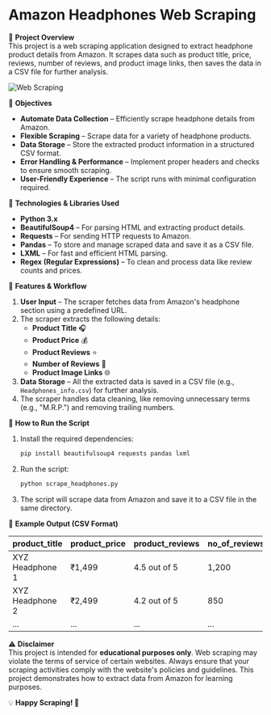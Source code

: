 # Amazon Headphones Web Scraping

📌 **Project Overview**  
This project is a web scraping application designed to extract headphone product details from Amazon. It scrapes data such as product title, price, reviews, number of reviews, and product image links, then saves the data in a CSV file for further analysis.

![Web Scraping](https://github.com/rakesh-meka/Python_Web_Scraping/blob/main/Web-Scraping--Python.jpg?raw=true)

🎯 **Objectives**  
- **Automate Data Collection** – Efficiently scrape headphone details from Amazon.
- **Flexible Scraping** – Scrape data for a variety of headphone products.
- **Data Storage** – Store the extracted product information in a structured CSV format.
- **Error Handling & Performance** – Implement proper headers and checks to ensure smooth scraping.
- **User-Friendly Experience** – The script runs with minimal configuration required.

🔧 **Technologies & Libraries Used**  
- **Python 3.x**  
- **BeautifulSoup4** – For parsing HTML and extracting product details.  
- **Requests** – For sending HTTP requests to Amazon.  
- **Pandas** – To store and manage scraped data and save it as a CSV file.  
- **LXML** – For fast and efficient HTML parsing.  
- **Regex (Regular Expressions)** – To clean and process data like review counts and prices.

📂 **Features & Workflow**  
1. **User Input** – The scraper fetches data from Amazon's headphone section using a predefined URL.
2. The scraper extracts the following details:
   - **Product Title** 🎧  
   - **Product Price** 💰  
   - **Product Reviews** ⭐  
   - **Number of Reviews** 📝  
   - **Product Image Links** 🌐  
3. **Data Storage** – All the extracted data is saved in a CSV file (e.g., `Headphones_info.csv`) for further analysis.
4. The scraper handles data cleaning, like removing unnecessary terms (e.g., "M.R.P.") and removing trailing numbers.

🚀 **How to Run the Script**  
1. Install the required dependencies:
    ```bash
    pip install beautifulsoup4 requests pandas lxml
    ```
2. Run the script:
    ```bash
    python scrape_headphones.py
    ```
3. The script will scrape data from Amazon and save it to a CSV file in the same directory.

📌 **Example Output (CSV Format)**

| product_title                | product_price | product_reviews   | no_of_reviews | images             |
|------------------------------|---------------|-------------------|---------------|--------------------|
| XYZ Headphone 1               | ₹1,499        | 4.5 out of 5      | 1,200         | `image_url_1.jpg`  |
| XYZ Headphone 2               | ₹2,499        | 4.2 out of 5      | 850           | `image_url_2.jpg`  |
| ...                          | ...           | ...               | ...           | ...                |

⚠️ **Disclaimer**  
This project is intended for **educational purposes only**. Web scraping may violate the terms of service of certain websites. Always ensure that your scraping activities comply with the website's policies and guidelines. This project demonstrates how to extract data from Amazon for learning purposes.

💡 **Happy Scraping! 🚀**
